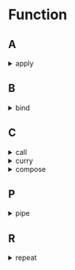 # Function

## A

<details>
<summary>apply</summary>

```js
// #1 
Function.prototype.myApply = function(ctx, args = []) {
  ctx.__HANDLER__ = this

  const result = ctx.__HANDLER__(...args)
  delete ctx.__HANDLER__
  return result
}

// #2 
Function.prototype.myApply = function() {
  const ctx = arguments[0]
  const args = arguments[1]
  ctx.__HANDLER__ = this

  const result = new Function('return arguments[0].__HANDLER__(' + args +')')(ctx)
  delete ctx.__HANDLER__
  return result
}

```

</details>

## B

<details>
<summary>bind</summary>

```js
Function.prototype.myBind = function(ctx, ...args) {
  const self = this;
  function fNOP() {}
  function fBound(...args1) {
    return self.apply(this instanceof fNOP ? this : ctx, [...args, ...args1])
  }

  if (self.prototype) fNOP.prototype = self.prototype
  fBound.prototype = new fNOP()
 
  return fBound
}

function test(...args) { console.log(this.a, ...args) }
test.myBind({ a: 123 }, 1, 2)(3, 4)
```

</details>

## C

<details>
<summary>call</summary>

```js
// #1
Function.prototype.myCall = function(ctx, ...args) {
  ctx.__HANDLER__ = this

  const result = ctx.__HANDLER__(...args)
  delete ctx.__HANDLER__
  return result
}

// #2
Function.prototype.myCall = function() {
  const ctx = arguments[0]
  const args = Array.prototype.slice.call(arguments, 1)
  ctx.__HANDLER__ = this
  

  const result = new Function('return arguments[0].__HANDLER__(' + args + ')')(ctx)
  delete ctx.__HANDLER__
  return result;
}

```

</details>

<details>
<summary>curry</summary>

```js
const curry = (fun, ...args) => {
  if (args.length >= fun.length) return fun(...args);
  return (...args1) => curry(fun, ...args, ...args1);
};

const add = (a, b, c, d) => a + b + c + d;

curry(add)(1, 2, 3, 4);
curry(add, 1, 2)(3, 4);
```

</details>

<details>
<summary>compose</summary>

```js
const compose = (...funs) => funs.reduce((a, b) => (...args) => a(b(...args)));

compose(
  (a) => a + 2,
  (a) => a * 2
)(2);
```

</details>

## P


<details>
<summary>pipe</summary>

```js
const pipe = (...funs) => funs.reduce((a, b) => (...args) => b(a(...args)));

pipe(
  (a) => a + 2,
  (a) => a * 2
)(2);
```

</details>

## R


<details>
<summary>repeat</summary>

```js
const repeat = (str, length) => Array.from({ length }, () => str).join('');
const repeat = (str, length, index = 0, res = '') => {
  while(index++ < length) res += str
  return res
};

repeat('d', 3)
```

</details>





